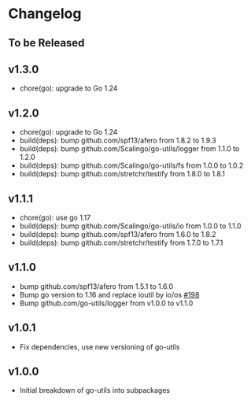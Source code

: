 # Changelog

## To be Released

## v1.3.0

* chore(go): upgrade to Go 1.24

## v1.2.0

* chore(go): upgrade to Go 1.24
* build(deps): bump github.com/spf13/afero from 1.8.2 to 1.9.3
* build(deps): bump github.com/Scalingo/go-utils/logger from 1.1.0 to 1.2.0
* build(deps): bump github.com/Scalingo/go-utils/fs from 1.0.0 to 1.0.2
* build(deps): bump github.com/stretchr/testify from 1.8.0 to 1.8.1

## v1.1.1

* chore(go): use go 1.17
* build(deps): bump github.com/Scalingo/go-utils/io from 1.0.0 to 1.1.0
* build(deps): bump github.com/spf13/afero from 1.6.0 to 1.8.2
* build(deps): bump github.com/stretchr/testify from 1.7.0 to 1.7.1

## v1.1.0

* bump github.com/spf13/afero from 1.5.1 to 1.6.0
* Bump go version to 1.16 and replace ioutil by io/os [#198](https://github.com/Scalingo/go-utils/pull/198)
* Bump github.com/go-utils/logger from v1.0.0 to v1.1.0

## v1.0.1

* Fix dependencies, use new versioning of go-utils

## v1.0.0

* Initial breakdown of go-utils into subpackages
